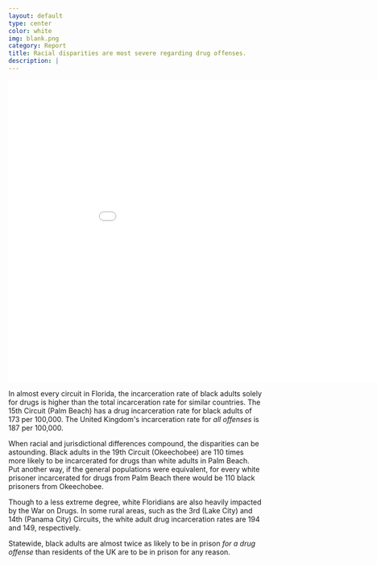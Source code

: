 ```yaml
---
layout: default
type: center
color: white
img: blank.png
category: Report
title: Racial disparities are most severe regarding drug offenses.
description: |
---
```

<iframe src="DataVisualizations/drugrate.html" height='600' width='960' frameborder='0' scrolling='no'></iframe>

In almost every circuit in Florida, the incarceration rate of black adults solely for drugs
is higher than the total incarceration rate for similar countries. The 15th Circuit (Palm Beach) has a drug incarceration rate
for black adults of 173 per 100,000. The United Kingdom's incarceration rate for _all offenses_ is 187 per 100,000.

When racial and jurisdictional differences compound, the disparities can be astounding. Black adults in the 19th Circuit (Okeechobee) are 110 times more likely to be incarcerated for drugs than white adults in Palm Beach. Put another way, if the general populations were equivalent, for every white prisoner incarcerated for drugs from Palm Beach there would be 110 black prisoners from Okeechobee.

Though to a less extreme degree, white Floridians are also heavily impacted by the War on Drugs. In some rural areas,
such as the 3rd (Lake City) and 14th (Panama City) Circuits, the white adult drug incarceration rates are 194 and 149,
respectively.

Statewide, black adults are almost twice as likely to be in prison _for a drug offense_ than residents of the UK are to be in prison for any reason.
